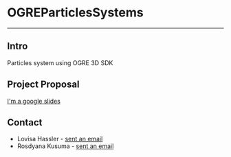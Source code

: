 # OGREParticlesSystems
***
## Intro
Particles system using OGRE 3D SDK
## Project Proposal
[I'm a google slides](https://docs.google.com/presentation/d/1rs3o7F3eQCkP84IsWGRiblj7q5vcd9ZgaSwi7mzD7Cs/pub?start=false&loop=false&delayms=3000)
## Contact
- Lovisa Hassler - [sent an email](mailto:lovisa.hassler@gmail.com)
- Rosdyana Kusuma - [sent an email](mailto:me@rosdyanakusuma.com)
